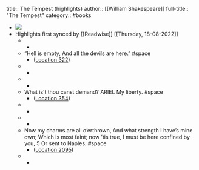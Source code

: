 title:: The Tempest (highlights)
author:: [[William Shakespeare]]
full-title:: "The Tempest"
category:: #books

- ![](https://images-na.ssl-images-amazon.com/images/I/51VwfqmEX5L._SL200_.jpg)
- Highlights first synced by [[Readwise]] [[Thursday, 18-08-2022]]
	- -
	- “Hell is empty, And all the devils are here.” #space
		- ([Location 322](https://readwise.io/to_kindle?action=open&asin=B073WW5ZP8&location=322))
	- -
	- -
	- What is’t thou canst demand? ARIEL My liberty. #space
		- ([Location 354](https://readwise.io/to_kindle?action=open&asin=B073WW5ZP8&location=354))
	- -
	- -
	- Now my charms are all o’erthrown, And what strength I have’s mine own; Which is most faint; now ’tis true, I must be here confined by you, 5 Or sent to Naples. #space
		- ([Location 2095](https://readwise.io/to_kindle?action=open&asin=B073WW5ZP8&location=2095))
	- -